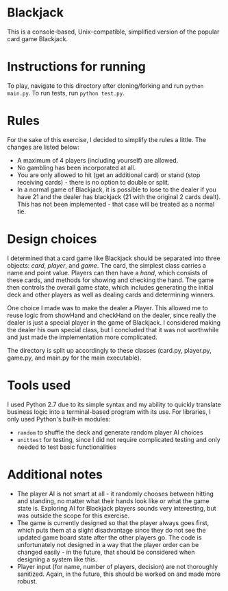 # Blackjack
This is a console-based, Unix-compatible, simplified version of the popular card game Blackjack.

# Instructions for running
To play, navigate to this directory after cloning/forking and run `python main.py`. 
To run tests, run `python test.py`.

# Rules
For the sake of this exercise, I decided to simplify the rules a little. The changes are listed below:

* A maximum of 4 players (including yourself) are allowed.
* No gambling has been incorporated at all.
* You are only allowed to hit (get an additional card) or stand (stop receiving cards) - there is no option to double or split.
* In a normal game of Blackjack, it is possible to lose to the dealer if you have 21 and the dealer has blackjack (21 with the original 2 cards dealt). This has not been implemented - that case will be treated as a normal tie.

# Design choices
I determined that a card game like Blackjack should be separated into three objects: *card*, *player*, and *game*. The card, the simplest class carries a name and point value. Players can then have a *hand*, which consists of these cards, and methods for showing and checking the hand. The game then controls the overall game state, which includes generating the initial deck and other players as well as dealing cards and determining winners.

One choice I made was to make the dealer a Player. This allowed me to reuse logic from showHand and checkHand on the dealer, since really the dealer is just a special player in the game of Blackjack. I considered making the dealer his own special class, but I concluded that it was not worthwhile and just made the implementation more complicated.

The directory is split up accordingly to these classes (card.py, player.py, game.py, and main.py for the main executable). 

# Tools used
I used Python 2.7 due to its simple syntax and my ability to quickly translate business logic into a terminal-based program with its use. For libraries, I only used Python's built-in modules:
* `random` to shuffle the deck and generate random player AI choices
* `unittest` for testing, since I did not require complicated testing and only needed to test basic functionalities

# Additional notes
* The player AI is not smart at all - it randomly chooses between hitting and standing, no matter what their hands look like or what the game state is. Exploring AI for Blackjack players sounds very interesting, but was outside the scope for this exercise.
* The game is currently designed so that the player always goes first, which puts them at a slight disadvantage since they do not see the updated game board state after the other players go. The code is unfortunately not designed in a way that the player order can be changed easily - in the future, that should be considered when designing a system like this.
* Player input (for name, number of players, decision) are not thoroughly sanitized. Again, in the future, this should be worked on and made more robust.
